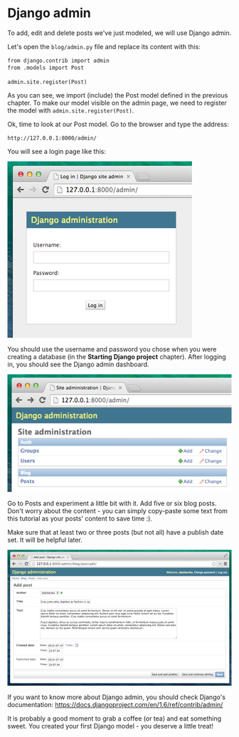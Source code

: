 # Django admin

To add, edit and delete posts we've just modeled, we will use Django admin.

Let's open the `blog/admin.py` file and replace its content with this:

    from django.contrib import admin
    from .models import Post

    admin.site.register(Post)

As you can see, we import (include) the Post model defined in the previous chapter. To make our model visible on the admin page, we need to register the model with `admin.site.register(Post)`.

Ok, time to look at our Post model. Go to the browser and type the address:

    http://127.0.0.1:8000/admin/

You will see a login page like this:

![Login page](images/login_page2.png)

You should use the username and password you chose when you were creating a database (in the __Starting Django project__ chapter). After logging in, you should see the Django admin dashboard.

![Django admin](images/django_admin3.png)

Go to Posts and experiment a little bit with it. Add five or six blog posts. Don't worry about the content - you can simply copy-paste some text from this tutorial as your posts' content to save time :).

Make sure that at least two or three posts (but not all) have a publish date set. It will be helpful later.

![Django admin](images/edit_post3.png)

If you want to know more about Django admin, you should check Django's documentation: https://docs.djangoproject.com/en/1.6/ref/contrib/admin/

It is probably a good moment to grab a coffee (or tea) and eat something sweet. You created your first Django model - you deserve a little treat!


